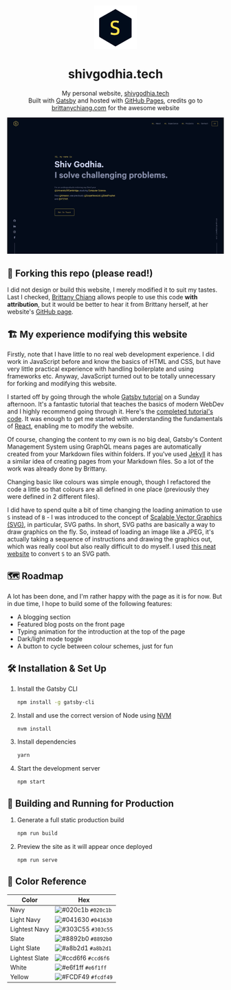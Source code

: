 <div align="center">
  <img alt="Logo" src="./src/images/logo.png" width="100" />
</div>
<h1 align="center">
  shivgodhia.tech
</h1>
<p align="center">
  My personal website, <a href="https://shivgodhia.tech" target="_blank">shivgodhia.tech</a>
  <br>
  Built with <a href="https://www.gatsbyjs.org/" target="_blank">Gatsby</a> and hosted with <a href="https://pages.github.com/" target="_blank">GitHub Pages</a>, credits go to <a href="https://brittanychiang.com" target="_blank">brittanychiang.com</a> for the awesome website
</p>

![demo](./src/images/demo.png)

## 🚨 Forking this repo (please read!)

I did not design or build this website, I merely modified it to suit my tastes. Last I checked, [Brittany Chiang](https://github.com/bchiang7/) allows people to use this code **with attribution**, but it would be better to hear it from Brittany herself, at her website's [GitHub page](https://github.com/bchiang7/v4).

## 🏗️ My experience modifying this website

Firstly, note that I have little to no real web development experience. I did work in JavaScript before and know the basics of HTML and CSS, but have very little practical experience with handling boilerplate and using frameworks etc. Anyway, JavaScript turned out to be totally unnecessary for forking and modifying this website.

I started off by going through the whole [Gatsby tutorial](https://www.gatsbyjs.org/tutorial/) on a Sunday afternoon. It's a fantastic tutorial that teaches the basics of modern WebDev and I highly recommend going through it. Here's the [completed tutorial's code](https://github.com/hivestrung/gatsby-tutorial). It was enough to get me started with understanding the fundamentals of [React](https://reactjs.org/), enabling me to modify the website.

Of course, changing the content to my own is no big deal, Gatsby's Content Management System using GraphQL means pages are automatically created from your Markdown files within folders. If you've used [Jekyll](https://jekyllrb.com/) it has a similar idea of creating pages from your Markdown files. So a lot of the work was already done by Brittany.

Changing basic like colours was simple enough, though I refactored the code a little so that colours are all defined in one place (previously they were defined in 2 different files).

I did have to spend quite a bit of time changing the loading animation to use `S` instead of `B` - I was introduced to the concept of [Scalable Vector Graphics (SVG)](https://developer.mozilla.org/en-US/docs/Web/SVG), in particular, SVG paths. In short, SVG paths are basically a way to draw graphics on the fly. So, instead of loading an image like a JPEG, it's actually taking a sequence of instructions and drawing the graphics out, which was really cool but also really difficult to do myself. I used [this neat website](https://danmarshall.github.io/google-font-to-svg-path/) to convert `S` to an SVG path.

## 🗺️ Roadmap

A lot has been done, and I'm rather happy with the page as it is for now. But in due time, I hope to build some of the following features:

- A blogging section
- Featured blog posts on the front page
- Typing animation for the introduction at the top of the page
- Dark/light mode toggle
- A button to cycle between colour schemes, just for fun

## 🛠 Installation & Set Up

1. Install the Gatsby CLI

   ```sh
   npm install -g gatsby-cli
   ```

2. Install and use the correct version of Node using [NVM](https://github.com/nvm-sh/nvm)

   ```sh
   nvm install
   ```

3. Install dependencies

   ```sh
   yarn
   ```

4. Start the development server

   ```sh
   npm start
   ```

## 🚀 Building and Running for Production

1. Generate a full static production build

   ```sh
   npm run build
   ```

1. Preview the site as it will appear once deployed

   ```sh
   npm run serve
   ```

## 🎨 Color Reference

| Color          | Hex                                                                |
| -------------- | ------------------------------------------------------------------ |
| Navy           | ![#020c1b](https://via.placeholder.com/10/020c1b?text=+) `#020c1b` |
| Light Navy     | ![#041630](https://via.placeholder.com/10/041630?text=+) `#041630` |
| Lightest Navy  | ![#303C55](https://via.placeholder.com/10/303C55?text=+) `#303c55` |
| Slate          | ![#8892b0](https://via.placeholder.com/10/8892b0?text=+) `#8892b0` |
| Light Slate    | ![#a8b2d1](https://via.placeholder.com/10/a8b2d1?text=+) `#a8b2d1` |
| Lightest Slate | ![#ccd6f6](https://via.placeholder.com/10/ccd6f6?text=+) `#ccd6f6` |
| White          | ![#e6f1ff](https://via.placeholder.com/10/e6f1ff?text=+) `#e6f1ff` |
| Yellow         | ![#FCDF49](https://via.placeholder.com/10/FCDF49?text=+) `#fcdf49` |
